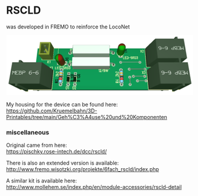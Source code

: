 # RSCLD

was developed in FREMO to reinforce the LocoNet<br> 

![PCB from RSCLD](/pics/RSCLD.png)<br>

My housing for the device can be found here: https://github.com/Kruemelbahn/3D-Printables/tree/main/Geh%C3%A4use%20und%20Komponenten

### miscellaneous
Original came from here:<br>
https://pischky.rose-intech.de/dcc/rscld/<br>

There is also an extended version is available:<br>
http://www.fremo.wisotzki.org/projekte/6fach_rscld/index.php

A similar kit is available here:<br>
http://www.mollehem.se/index.php/en/module-accessories/rscld-detail
